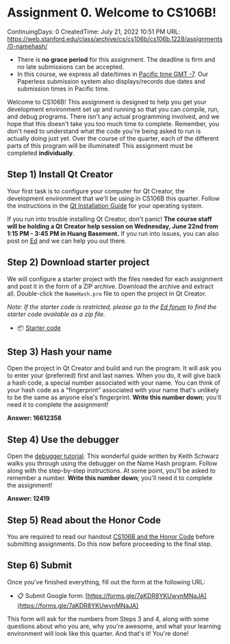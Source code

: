 # Assignment 0. Welcome to CS106B!

ContinuingDays: 0
CreatedTime: July 21, 2022 10:51 PM
URL: https://web.stanford.edu/class/archive/cs/cs106b/cs106b.1228/assignments/0-namehash/

- There is **no grace period** for this assignment. The deadline is firm and no late submissions can be accepted.
- In this course, we express all date/times in [Pacific time GMT -7](https://www.timeanddate.com/worldclock/@5398563). Our Paperless submission system also displays/records due dates and submission times in Pacific time.

Welcome to CS106B! This assignment is designed to help you get your development environment set up and running so that you can compile, run, and debug programs. There isn't any actual programming involved, and we hope that this doesn't take you too much time to complete. Remember, you don't need to understand what the code you're being asked to run is actually doing just yet. Over the course of the quarter, each of the different parts of this program will be illuminated! This assignment must be completed **individually**.

## Step 1) Install Qt Creator

Your first task is to configure your computer for Qt Creator, the development environment that we'll be using in CS106B this quarter. Follow the instructions in the [Qt Installation Guide](https://web.stanford.edu/dept/cs_edu/resources/qt/) for your operating system.

If you run into trouble installing Qt Creator, don't panic! **The course staff will be holding a Qt Creator help session on Wednesday, June 22nd from 1:15 PM - 3:45 PM in Huang Basement.** If you run into issues, you can also post on [Ed](https://edstem.org/us/join/mZ6yU6) and we can help you out there.

## Step 2) Download starter project

We will configure a starter project with the files needed for each assignment and post it in the form of a ZIP archive. Download the archive and extract all. Double-click the `NameHash.pro` file to open the project in Qt Creator.

*Note: If the starter code is restricted, please go to the [Ed forum](https://edstem.org/us/courses/22400/discussion/1588026?answer=3579486) to find the starter code available as a zip file.*

- 📦 [Starter code](https://web.stanford.edu/class/archive/cs/cs106b/cs106b.1228/assignments/0-namehash/starter-assign0.zip)

## Step 3) Hash your name

Open the project in Qt Creator and build and run the program. It will ask you to enter your (preferred) first and last names. When you do, it will give back a hash code, a special number associated with your name. You can think of your hash code as a “fingerprint” associated with your name that's unlikely to be the same as anyone else's fingerprint. **Write this number down**; you'll need it to complete the assignment!

**Answer: 16612358**

## Step 4) Use the debugger

Open the [debugger tutorial](https://web.stanford.edu/class/archive/cs/cs106b/cs106b.1228/assignments/0-namehash/DebuggerTutorial.pdf). This wonderful guide written by Keith Schwarz walks you through using the debugger on the Name Hash program. Follow along with the step-by-step instructions. At some point, you'll be asked to remember a number. **Write this number down**; you'll need it to complete the assignment!

**Answer: 12419**

## Step 5) Read about the Honor Code

You are required to read our handout [CS106B and the Honor Code](https://web.stanford.edu/class/archive/cs/cs106b/cs106b.1228/honor_code) before submitting assignments. Do this now before proceeding to the final step.

## Step 6) Submit

Once you've finished everything, fill out the form at the following URL:

- 📋 Submit Google form: [https://forms.gle/7aKDR8YKUwynMNaJA](https://forms.gle/7aKDR8YKUwynMNaJA)

This form will ask for the numbers from Steps 3 and 4, along with some questions about who you are, why you're awesome, and what your learning environment will look like this quarter. And that's it! You're done!
